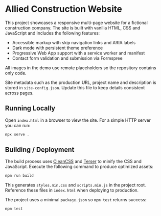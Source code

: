 # Allied Construction Website

This project showcases a responsive multi-page website for a fictional construction company. The site is built with vanilla HTML, CSS and JavaScript and includes the following features:

- Accessible markup with skip navigation links and ARIA labels
- Dark mode with persistent theme preference
- Progressive Web App support with a service worker and manifest
- Contact form validation and submission via Formspree

All images in the demo use remote placeholders so the repository contains only code.

Site metadata such as the production URL, project name and description is stored in `site-config.json`. Update this file to keep details consistent across pages.

## Running Locally

Open `index.html` in a browser to view the site. For a simple HTTP server you can run:

```bash
npx serve .
```

## Building / Deployment

The build process uses [CleanCSS](https://github.com/jakubpawlowicz/clean-css) and
[Terser](https://github.com/terser/terser) to minify the CSS and JavaScript.
Execute the following command to produce optimized assets:

```bash
npm run build
```

This generates `styles.min.css` and `scripts.min.js` in the project root. Reference these files in `index.html` when deploying to production.

The project uses a minimal `package.json` so `npm test` returns success:

```bash
npm test
```

